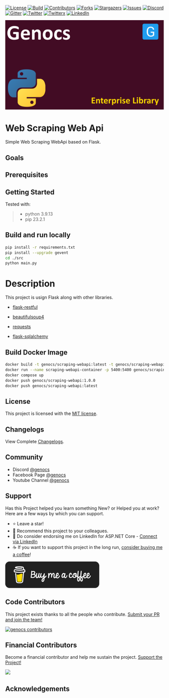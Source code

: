 <!-- PROJECT SHIELDS -->
[![License][license-shield]][license-url]
[![Build][build-shield]][build-url]
[![Contributors][contributors-shield]][contributors-url]
[![Forks][forks-shield]][forks-url]
[![Stargazers][stars-shield]][stars-url]
[![Issues][issues-shield]][issues-url]
[![Discord][discord-shield]][discord-url]
[![Gitter][gitter-shield]][gitter-url]
[![Twitter][twitter-shield]][twitter-url]
[![Twitterx][twitterx-shield]][twitterx-url]
[![LinkedIn][linkedin-shield]][linkedin-url]

[license-shield]: https://img.shields.io/github/license/Genocs/genocs-webscraping?color=2da44e&style=flat-square
[license-url]: https://github.com/Genocs/genocs-webscraping/blob/main/LICENSE
[build-shield]: https://github.com/Genocs/genocs-webscraping/actions/workflows/build_and_test.yml/badge.svg?branch=main
[build-url]: https://github.com/Genocs/genocs-webscraping/actions/workflows/build_and_test.yml
[contributors-shield]: https://img.shields.io/github/contributors/Genocs/genocs-webscraping.svg?style=flat-square
[contributors-url]: https://github.com/Genocs/genocs-webscraping/graphs/contributors
[forks-shield]: https://img.shields.io/github/forks/Genocs/genocs-webscraping?style=flat-square
[forks-url]: https://github.com/Genocs/genocs-webscraping/network/members
[stars-shield]: https://img.shields.io/github/stars/Genocs/genocs-webscraping.svg?style=flat-square
[stars-url]: https://img.shields.io/github/stars/Genocs/genocs-webscraping?style=flat-square
[issues-shield]: https://img.shields.io/github/issues/Genocs/genocs-webscraping?style=flat-square
[issues-url]: https://github.com/Genocs/genocs-webscraping/issues
[discord-shield]: https://img.shields.io/discord/1106846706512953385?color=%237289da&label=Discord&logo=discord&logoColor=%237289da&style=flat-square
[discord-url]: https://discord.com/invite/fWwArnkV
[gitter-shield]: https://img.shields.io/badge/chat-on%20gitter-blue.svg
[gitter-url]: https://gitter.im/genocs/
[twitter-shield]: https://img.shields.io/twitter/follow/genocs?color=1DA1F2&label=Twitter&logo=Twitter&style=flat-square
[twitter-url]: https://twitter.com/genocs
[linkedin-shield]: https://img.shields.io/badge/-LinkedIn-black.svg?style=flat-square&logo=linkedin&colorB=555
[linkedin-url]: https://www.linkedin.com/in/giovanni-emanuele-nocco-b31a5169/
[twitterx-shield]: https://img.shields.io/twitter/url/https/twitter.com/genocs.svg?style=social
[twitterx-url]: https://twitter.com/genocs

<p align="center">
    <img src="./assets/genocs-library-logo.png" alt="icon">
</p>

# Web Scraping Web Api 
Simple Web Scraping WebApi based on Flask.

## Goals


## Prerequisites

## Getting Started

Tested with:

> - python 3.9.13
> - pip 23.2.1

## Build and run locally
    
```bash
pip install -r requirements.txt
pip install --upgrade gevent
cd ./src
python main.py
```


# Description

This project is usign Flask along with other libraries.
- [flask-restful](https://flask-restful.readthedocs.io/)

- [beautifulsoup4](https://www.crummy.com/software/BeautifulSoup/bs4/doc/)
- [requests](https://docs.python-requests.org/en/master/)
- [flask-sqlalchemy](https://flask-sqlalchemy.palletsprojects.com/)






## Build Docker Image

```bash
docker build -t genocs/scraping-webapi:latest -t genocs/scraping-webapi:1.0.0 .
docker run --name scraping-webapi-container -p 5400:5400 genocs/scraping-webapi:1.0.0
docker compose up
docker push genocs/scraping-webapi:1.0.0
docker push genocs/scraping-webapi:latest
```

## License

This project is licensed with the [MIT license](LICENSE).

## Changelogs

View Complete [Changelogs](https://github.com/Genocs/microservice-template/blob/main/CHANGELOGS.md).

## Community

- Discord [@genocs](https://discord.com/invite/fWwArnkV)
- Facebook Page [@genocs](https://facebook.com/Genocs)
- Youtube Channel [@genocs](https://youtube.com/c/genocs)


## Support

Has this Project helped you learn something New? or Helped you at work?
Here are a few ways by which you can support.

- ⭐ Leave a star!
- 🥇 Recommend this project to your colleagues.
- 🦸 Do consider endorsing me on LinkedIn for ASP.NET Core - [Connect via LinkedIn](https://www.linkedin.com/in/giovanni-emanuele-nocco-b31a5169/)
- ☕ If you want to support this project in the long run, [consider buying me a coffee](https://www.buymeacoffee.com/genocs)!

[![buy-me-a-coffee](https://raw.githubusercontent.com/Genocs/genocs-webscraping/main/assets/buy-me-a-coffee.png "buy-me-a-coffee")](https://www.buymeacoffee.com/genocs)

## Code Contributors

This project exists thanks to all the people who contribute. [Submit your PR and join the team!](CONTRIBUTING.md)

[![genocs contributors](https://contrib.rocks/image?repo=Genocs/genocs-webscraping "genocs contributors")](https://github.com/genocs/genocs-webscraping/graphs/contributors)

## Financial Contributors

Become a financial contributor and help me sustain the project. [Support the Project!](https://opencollective.com/genocs/contribute)

<a href="https://opencollective.com/genocs"><img src="https://opencollective.com/genocs/individuals.svg?width=890"></a>

## Acknowledgements
